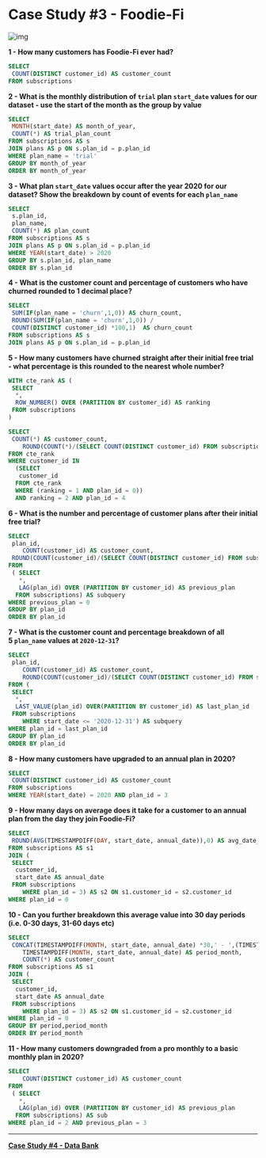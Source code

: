 # Case Study #3 - Foodie-Fi
![img](https://8weeksqlchallenge.com/images/case-study-designs/3.png)

**1 - How many customers has Foodie-Fi ever had?**

```sql
SELECT
 COUNT(DISTINCT customer_id) AS customer_count
FROM subscriptions

```

**2 - What is the monthly distribution of `trial` plan `start_date` values for our dataset - use the start of the month as the group by value**

```sql
SELECT
 MONTH(start_date) AS month_of_year,
 COUNT(*) AS trial_plan_count
FROM subscriptions AS s
JOIN plans AS p ON s.plan_id = p.plan_id
WHERE plan_name = 'trial'
GROUP BY month_of_year
ORDER BY month_of_year
```

**3 - What plan `start_date` values occur after the year 2020 for our dataset? Show the breakdown by count of events for each `plan_name`**

```sql
SELECT
 s.plan_id,
 plan_name,
 COUNT(*) AS plan_count
FROM subscriptions AS s
JOIN plans AS p ON s.plan_id = p.plan_id
WHERE YEAR(start_date) > 2020
GROUP BY s.plan_id, plan_name
ORDER BY s.plan_id

```

**4 - What is the customer count and percentage of customers who have churned rounded to 1 decimal place?**

```sql
SELECT
 SUM(IF(plan_name = 'churn',1,0)) AS churn_count,
 ROUND(SUM(IF(plan_name = 'churn',1,0)) / 
 COUNT(DISTINCT customer_id) *100,1)  AS churn_count
FROM subscriptions AS s
JOIN plans AS p ON s.plan_id = p.plan_id

```

**5 - How many customers have churned straight after their initial free trial - what percentage is this rounded to the nearest whole number?**

```sql
WITH cte_rank AS (
 SELECT
  *,
  ROW_NUMBER() OVER (PARTITION BY customer_id) AS ranking
 FROM subscriptions
)

SELECT
 COUNT(*) AS customer_count,
    ROUND(COUNT(*)/(SELECT COUNT(DISTINCT customer_id) FROM subscriptions)*100) AS percentage
FROM cte_rank
WHERE customer_id IN
  (SELECT
   customer_id
  FROM cte_rank
  WHERE (ranking = 1 AND plan_id = 0))
  AND ranking = 2 AND plan_id = 4
```

**6 - What is the number and percentage of customer plans after their initial free trial?**

```sql
SELECT
 plan_id,
    COUNT(customer_id) AS customer_count,
 ROUND(COUNT(customer_id)/(SELECT COUNT(DISTINCT customer_id) FROM subscriptions)*100,1) AS percentage
FROM
 ( SELECT
   *,
   LAG(plan_id) OVER (PARTITION BY customer_id) AS previous_plan
  FROM subscriptions) AS subquery
WHERE previous_plan = 0
GROUP BY plan_id
ORDER BY plan_id
```

**7 - What is the customer count and percentage breakdown of all 5 `plan_name` values at `2020-12-31`?**

```sql
SELECT
 plan_id,
    COUNT(customer_id) AS customer_count,
    ROUND(COUNT(customer_id)/(SELECT COUNT(DISTINCT customer_id) FROM subscriptions)*100,1) AS percentage
FROM (
 SELECT
  *,
  LAST_VALUE(plan_id) OVER(PARTITION BY customer_id) AS last_plan_id
 FROM subscriptions
    WHERE start_date <= '2020-12-31') AS subquery
WHERE plan_id = last_plan_id
GROUP BY plan_id
ORDER BY plan_id

```

**8 - How many customers have upgraded to an annual plan in 2020?**

```sql
SELECT
 COUNT(DISTINCT customer_id) AS customer_count
FROM subscriptions
WHERE YEAR(start_date) = 2020 AND plan_id = 3
```

**9 - How many days on average does it take for a customer to an annual plan from the day they join Foodie-Fi?**

```sql
SELECT
 ROUND(AVG(TIMESTAMPDIFF(DAY, start_date, annual_date)),0) AS avg_date_join
FROM subscriptions AS s1
JOIN (
 SELECT
  customer_id,
  start_date AS annual_date
 FROM subscriptions
    WHERE plan_id = 3) AS s2 ON s1.customer_id = s2.customer_id
WHERE plan_id = 0
```

**10 - Can you further breakdown this average value into 30 day periods (i.e. 0-30 days, 31-60 days etc)**

```sql
SELECT
 CONCAT(TIMESTAMPDIFF(MONTH, start_date, annual_date) *30,' - ',(TIMESTAMPDIFF(MONTH, start_date, annual_date) + 1)*30,' days') AS period,
    TIMESTAMPDIFF(MONTH, start_date, annual_date) AS period_month,
    COUNT(*) AS customer_count
FROM subscriptions AS s1
JOIN (
 SELECT
  customer_id,
  start_date AS annual_date
 FROM subscriptions
    WHERE plan_id = 3) AS s2 ON s1.customer_id = s2.customer_id
WHERE plan_id = 0
GROUP BY period,period_month
ORDER BY period_month

```

**11 - How many customers downgraded from a pro monthly to a basic monthly plan in 2020?**

```sql
SELECT
    COUNT(DISTINCT customer_id) AS customer_count
FROM
 ( SELECT
   *,
   LAG(plan_id) OVER (PARTITION BY customer_id) AS previous_plan
  FROM subscriptions) AS sub
WHERE plan_id = 2 AND previous_plan = 3

```

---

[**Case Study #4 - Data Bank**](../Case%20Study%20%234%20-%20Data%20Bank)
